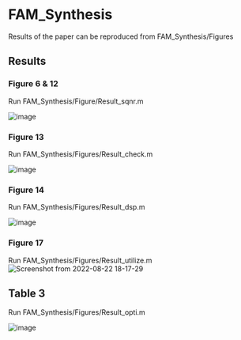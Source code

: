 # FAM_Synthesis
Results of the paper can be reproduced from FAM_Synthesis/Figures
## Results
### Figure 6 & 12
Run FAM_Synthesis/Figure/Result_sqnr.m

![image](https://media.github.sydney.edu.au/user/6712/files/acf3da80-ed7d-11ec-97ad-ed8c1193110f)

### Figure 13
Run FAM_Synthesis/Figures/Result_check.m

![image](https://media.github.sydney.edu.au/user/6712/files/90f03900-ed7d-11ec-95bb-b4a2098cf3d5)

### Figure 14
Run FAM_Synthesis/Figures/Result_dsp.m

![image](https://media.github.sydney.edu.au/user/6712/files/c8f77c00-ed7d-11ec-92c4-6aa21ad33958)

### Figure 17
Run FAM_Synthesis/Figures/Result_utilize.m
![Screenshot from 2022-08-22 18-17-29](https://user-images.githubusercontent.com/33167403/185887529-108292c5-da90-4d80-bc83-02c39a53fc9b.png)

## Table 3
Run FAM_Synthesis/Figures/Result_opti.m

![image](https://media.github.sydney.edu.au/user/6712/files/a6b22e00-ed7e-11ec-8b98-249df1c3649b)


